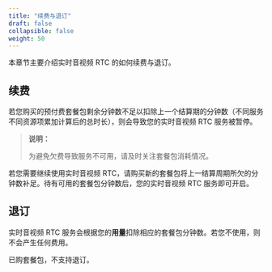 ```yaml
---
title: "续费与退订"
draft: false
collapsible: false
weight: 50
---
```


本章节主要介绍实时音视频 RTC 的如何续费与退订。

## 续费

若您购买的预付费套餐包剩余分钟数不足以扣除上一个结算期的分钟数（不同服务不同资源项累加计算后的总时长），则会导致您的实时音视频 RTC 服务被暂停。

> **说明：**
>
> 为避免欠费导致服务不可用，请及时关注套餐包消耗情况。

若您需要继续使用实时音视频 RTC，请购买新的套餐包将上一结算周期所欠的分钟数补足。待有可用的套餐包分钟数后，您的实时音视频 RTC 服务即可开启。

## 退订

实时音视频 RTC 服务会根据您的**用量**扣除相应的套餐包分钟数。若您不使用，则不会产生任何费用。

已购套餐包，不支持退订。
